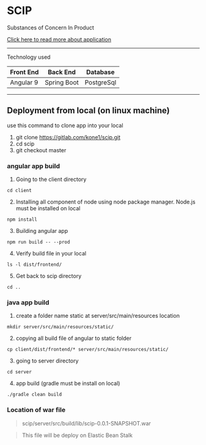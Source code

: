# SCIP
Substances of Concern In Product

[Click here to read more about application](https://confluence.kone.cbyte.fi/display/PDMdevelopment/Installation "SCIP")

---
Technology used

| Front End | Back End | Database |
| --------- |  ---------| ------- |
| Angular 9 | Spring Boot| PostgreSql |

---
## Deployment from local (on linux machine)
use this command to clone app into your local
1. git clone https://gitlab.com/kone1/scip.git
2. cd scip
3. git checkout master 
### angular app build
1. Going to the client directory
```
cd client
```
2. Installing all component of node using node package manager. Node.js must be installed on local
```
npm install
```
3. Building angular app
```
npm run build -- --prod 
```
4. Verify build file in your local
```
ls -l dist/frontend/
```
5. Get back to scip directory
```
cd ..  
```

### java app build
1. create a folder name static at server/src/main/resources location
```
mkdir server/src/main/resources/static/
```
2. copying all build file of angular to static folder
```
cp client/dist/frontend/* server/src/main/resources/static/
```
3. going to server directory
```
cd server     
```
4. app build (gradle must be install on local)
```
./gradle clean build
```

### Location of war file
> scip/server/src/build/lib/scip-0.0.1-SNAPSHOT.war

> This file will be deploy on Elastic Bean Stalk
